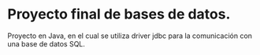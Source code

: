 # Proyecto final de bases de datos.

Proyecto en Java, en el cual se utiliza driver jdbc para la comunicación con una base de datos SQL.
